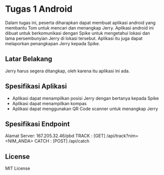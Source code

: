 # Tugas 1 Android

Dalam tugas ini, peserta diharapkan dapat membuat aplikasi android yang membantu Tom untuk mencari dan menangkap Jerry. Aplikasi android ini dibuat untuk berkomunikasi dengan Spike untuk mengetahui lokasi dan lama persembunyian Jerry di lokasi tersebut. Aplikasi itu juga dapat melaporkan penangkapan Jerry kepada Spike.

## Latar Belakang

Jerry harus segera ditangkap, oleh karena itu aplikasi ini ada.

## Spesifikasi Aplikasi

- Aplikasi dapat menampilkan posisi Jerry dengan bertanya kepada Spike
- Aplikasi dapat menampilkan kompas
- Aplikasi dapat menggunakan QR Code scanner untuk menangkap Jerry

## Spesifikasi Endpoint

Alamat Server: 167.205.32.46/pbd
TRACK : [GET] /api/track?nim=<NIM_ANDA>
CATCH : [POST] /api/catch

## License

MIT License
